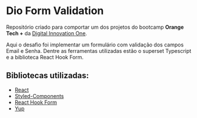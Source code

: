 # Dio Form Validation

Repositório criado para comportar um dos projetos do bootcamp **Orange Tech +** da [Digital Innovation One](https://www.dio.me/).

Aqui o desafio foi implementar um formulário com validação dos campos Email e Senha. Dentre as ferramentas utilizadas estão o superset Typescript e a biblioteca React Hook Form.

## Bibliotecas utilizadas:

- [React](https://pt-br.reactjs.org/)
- [Styled-Components](https://styled-components.com/)
- [React Hook Form](https://react-hook-form.com/)
- [Yup](https://www.npmjs.com/package/yup)